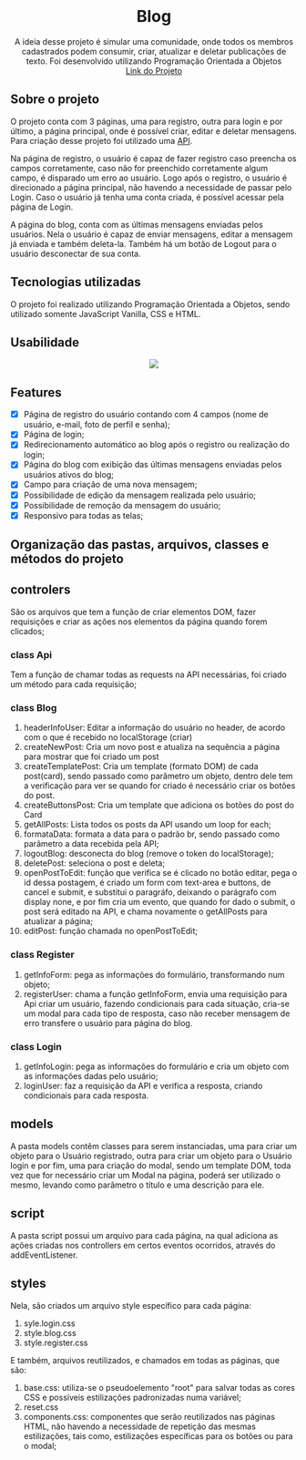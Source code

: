 <!-- PROJECT LOGO -->
<br />
<div align="center">

<h1 align="center">Blog</h1>

  <p align="center">
    A ideia desse projeto é simular uma comunidade, onde todos os membros
cadastrados podem consumir, criar, atualizar e deletar publicações de
texto. Foi desenvolvido utilizando Programação Orientada a Objetos
    <br />
  <a href="https://guiwustro.github.io/blog/"> Link do Projeto
  </a>
  </p>
</div>

<!-- ABOUT THE PROJECT -->

## Sobre o projeto

O projeto conta com 3 páginas, uma para registro, outra para login e por último,
a página principal, onde é possível criar, editar e deletar mensagens. Para
criação desse projeto foi utilizado uma
[API](https://gitlab.com/-/snippets/2363840).<br/>

Na página de registro, o usuário é capaz de fazer registro caso preencha os
campos corretamente, caso não for preenchido corretamente algum campo, é
disparado um erro ao usuário. Logo após o registro, o usuário é direcionado a
página principal, não havendo a necessidade de passar pelo Login. Caso o usuário
já tenha uma conta criada, é possível acessar pela página de Login. <br/>

A página do blog, conta com as últimas mensagens enviadas pelos usuários. Nela o
usuário é capaz de enviar mensagens, editar a mensagem já enviada e também
deleta-la. Também há um botão de Logout para o usuário desconectar de sua conta.

## Tecnologias utilizadas

O projeto foi realizado utilizando Programação Orientada a Objetos, sendo
utilizado somente JavaScript Vanilla, CSS e HTML.

<!-- USAGE EXAMPLES -->

## Usabilidade

<div align="center">
<img src="screenshots/nu-kenzie.gif">
</div>
<!-- ROADMAP -->

## Features

- [x] Página de registro do usuário contando com 4 campos (nome de usuário,
      e-mail, foto de perfil e senha);
- [x] Página de login;
- [x] Redirecionamento automático ao blog após o registro ou realização do
      login;
- [x] Página do blog com exibição das últimas mensagens enviadas pelos usuários
      ativos do blog;
- [x] Campo para criação de uma nova mensagem;
- [x] Possibilidade de edição da mensagem realizada pelo usuário;
- [x] Possibilidade de remoção da mensagem do usuário;
- [x] Responsivo para todas as telas;

## Organização das pastas, arquivos, classes e métodos do projeto

## controlers

São os arquivos que tem a função de criar elementos DOM, fazer requisições e
criar as ações nos elementos da página quando forem clicados;

### class Api

Tem a função de chamar todas as requests na API necessárias, foi criado um
método para cada requisição;

### class Blog

1. headerInfoUser: Editar a informação do usuário no header, de acordo com o que
   é recebido no localStorage (criar)
2. createNewPost: Cria um novo post e atualiza na sequência a página para
   mostrar que foi criado um post
3. createTemplatePost: Cria um template (formato DOM) de cada post(card), sendo
   passado como parâmetro um objeto, dentro dele tem a verificação para ver se
   quando for criado é necessário criar os botões do post.
4. createButtonsPost: Cria um template que adiciona os botões do post do Card
5. getAllPosts: Lista todos os posts da API usando um loop for each;
6. formataData: formata a data para o padrão br, sendo passado como parâmetro a
   data recebida pela API;
7. logoutBlog: desconecta do blog (remove o token do localStorage);
8. deletePost: seleciona o post e deleta;
9. openPostToEdit: função que verifica se é clicado no botão editar, pega o id
   dessa postagem, é criado um form com text-area e buttons, de cancel e submit,
   e substitui o paragráfo, deixando o parágrafo com display none, e por fim
   cria um evento, que quando for dado o submit, o post será editado na API, e
   chama novamente o getAllPosts para atualizar a página;
10. editPost: função chamada no openPostToEdit;

### class Register

1. getInfoForm: pega as informações do formulário, transformando num objeto;
2. registerUser: chama a função getInfoForm, envia uma requisição para Api criar
   um usuário, fazendo condicionais para cada situação, cria-se um modal para
   cada tipo de resposta, caso não receber mensagem de erro transfere o usuário
   para página do blog.

### class Login

1. getInfoLogin: pega as informações do formulário e cria um objeto com as
   informações dadas pelo usuário;
2. loginUser: faz a requisição da API e verifica a resposta, criando
   condicionais para cada resposta.

## models

A pasta models contêm classes para serem instanciadas, uma para criar um objeto
para o Usuário registrado, outra para criar um objeto para o Usuário login e por
fim, uma para criação do modal, sendo um template DOM, toda vez que for
necessário criar um Modal na página, poderá ser utilizado o mesmo, levando como
parâmetro o título e uma descrição para ele.

## script

A pasta script possui um arquivo para cada página, na qual adiciona as ações
criadas nos controllers em certos eventos ocorridos, através do
addEventListener.

## styles

Nela, são criados um arquivo style específico para cada página:

1. syle.login.css
2. style.blog.css
3. style.register.css

E também, arquivos reutilizados, e chamados em todas as páginas, que são:

1. base.css: utiliza-se o pseudoelemento "root" para salvar todas as cores CSS e
   possíveis estilizações padronizadas numa variável;
2. reset.css
3. components.css: componentes que serão reutilizados nas páginas HTML, não
   havendo a necessidade de repetição das mesmas estilizações, tais como,
   estilizações específicas para os botões ou para o modal;
